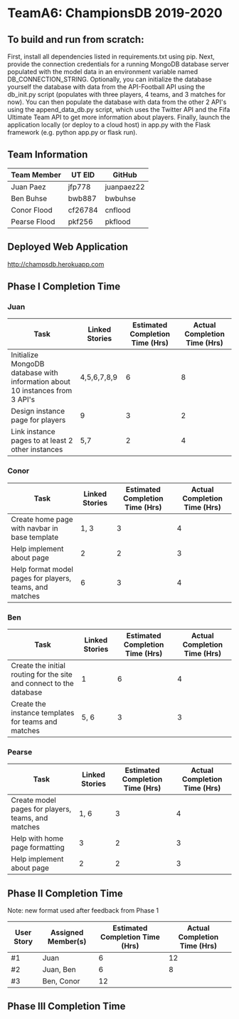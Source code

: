 # TeamA6: ChampionsDB 2019-2020

## To build and run from scratch:
First, install all dependencies listed in requirements.txt using pip. Next, provide the connection credentials for a running MongoDB database server populated with the model data in an environment variable named DB_CONNECTION_STRING. Optionally, you can initialize the database yourself the database with data from the API-Football API using the db_init.py script (populates with three players, 4 teams, and 3 matches for now). You can then populate the database with data from the other 2 API's using the append_data_db.py script, which uses the Twitter API and the Fifa Ultimate Team API to get more information about players. Finally, launch the application locally (or deploy to a cloud host) in app.py with the Flask framework (e.g. python app.py or flask run).

## Team Information
Team Member | UT EID | GitHub
--- | --- | ---
Juan Paez | jfp778 | juanpaez22
Ben Buhse | bwb887 | bwbuhse
Conor Flood | cf26784 | cnflood
Pearse Flood | pkf256 | pkflood


## Deployed Web Application
http://champsdb.herokuapp.com


## Phase I Completion Time
### Juan
Task | Linked Stories | Estimated Completion Time (Hrs) | Actual Completion Time (Hrs)
--- | --- | --- | ---
Initialize MongoDB database with information about 10 instances from 3 API's | 4,5,6,7,8,9 | 6 | 8
Design instance page for players | 9 | 3 | 2
Link instance pages to at least 2 other instances | 5,7 | 2 | 4


### Conor
Task | Linked Stories | Estimated Completion Time (Hrs) | Actual Completion Time (Hrs)
--- | --- | --- | ---
Create home page with navbar in base template | 1, 3 | 3 | 4 |
Help implement about page | 2 | 2 | 3 |
Help format model pages for players, teams, and matches | 6 | 3 | 4 |

### Ben
Task | Linked Stories | Estimated Completion Time (Hrs) | Actual Completion Time (Hrs)
--- | --- | --- | ---
Create the initial routing for the site and connect to the database | 1 | 6 | 4
Create the instance templates for teams and matches | 5, 6 | 3 | 3


### Pearse
Task | Linked Stories | Estimated Completion Time (Hrs) | Actual Completion Time (Hrs)
--- | --- | --- | ---
Create model pages for players, teams, and matches | 1, 6 | 3 | 4 |
Help with home page formatting | 3 | 2 | 3 |
Help implement about page | 2 | 2 | 3 |

## Phase II Completion Time
Note: new format used after feedback from Phase 1

User Story | Assigned Member(s) | Estimated Completion Time (Hrs) | Actual Completion Time (Hrs)
--- | --- | --- | ---
#1 | Juan | 6 | 12
#2 | Juan, Ben | 6 | 8
#3 | Ben, Conor | 12 |


## Phase III Completion Time


